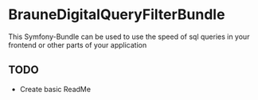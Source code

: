 # BrauneDigitalQueryFilterBundle
This Symfony-Bundle can be used to use the speed of sql queries in your frontend or other parts of your application

## TODO
* Create basic ReadMe
